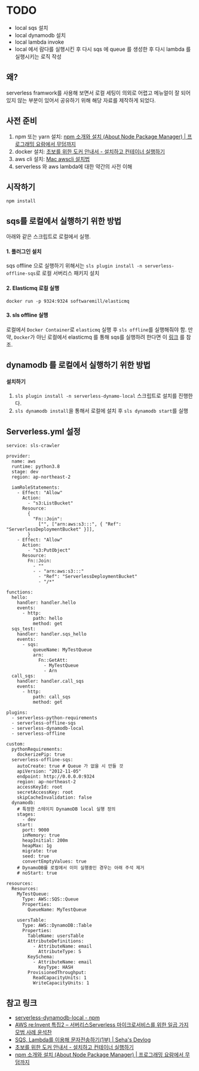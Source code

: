 # TODO

- local sqs 설치
- local dynamodb 설치
- local lambda invoke
- local 에서 람다를 실행시킨 후 다시 sqs 에 queue 를 생성한 후 다시 lambda 를 실행시키는 로직 작성

## 왜?

serverless framwork를 사용해 보면서 로컬 세팅이 의외로 어렵고 메뉴얼이 잘 되어 있지 않는 부분이 있어서 공유하기 위해 해당 자료를 제작하게 되었다.

## 사전 준비

1. npm 또는 yarn 설치: [npm 소개와 설치 (About Node Package Manager) | 프로그래밍 요람에서 무덤까지](https://web-front-end.tistory.com/3)
2. docker 설치: [초보를 위한 도커 안내서 - 설치하고 컨테이너 실행하기](https://subicura.com/2017/01/19/docker-guide-for-beginners-2.html)
3. aws cli 설치: [Mac awscli 설치법](https://docs.aws.amazon.com/ko_kr/cli/latest/userguide/install-cliv2-mac.html)
4. serverless 와 aws lambda에 대한 약간의 사전 이해

## 시작하기

```
npm install
```

## sqs를 로컬에서 실행하기 위한 방법

아래와 같은 스크립트로 로컬에서 실행.

#### 1. 플러그인 설치

sqs offline 으로 실행하기 위해서는 `sls plugin install -n serverless-offline-sqs`로 로컬 서버리스 패키지 설치

#### 2. Elasticmq 로컬 실행

```
docker run -p 9324:9324 softwaremill/elasticmq
```

#### 3. sls offline 실행

로컬에서 `Docker Container`로 `elasticmq` 실행 후 `sls offline`를 실행해줘야 함. 만약, `Docker`가 아닌 로컬에서 elasticmq 를 통해 sqs를 실행하려 한다면 이 [링크](https://github.com/softwaremill/elasticmq) 를 참조.

## dynamodb 를 로컬에서 실행하기 위한 방법

#### 설치하기

1. `sls plugin install -n serverless-dynamo-local` 스크립트로 설치를 진행한다.
2. `sls dynamodb install`을 통해서 로컬에 설치 후 `sls dynamodb start`를 실행

## Serverless.yml 설정

```
service: sls-crawler

provider:
  name: aws
  runtime: python3.8
  stage: dev
  region: ap-northeast-2

  iamRoleStatements:
    - Effect: "Allow"
      Action:
        - "s3:ListBucket"
      Resource:
        {
          "Fn::Join":
            ["", ["arn:aws:s3:::", { "Ref": "ServerlessDeploymentBucket" }]],
        }
    - Effect: "Allow"
      Action:
        - "s3:PutObject"
      Resource:
        Fn::Join:
          - ""
          - - "arn:aws:s3:::"
            - "Ref": "ServerlessDeploymentBucket"
            - "/*"

functions:
  hello:
    handler: handler.hello
    events:
      - http:
          path: hello
          method: get
  sqs_test:
    handler: handler.sqs_hello
    events:
      - sqs:
          queueName: MyTestQueue
          arn:
            Fn::GetAtt:
              - MyTestQueue
              - Arn
  call_sqs:
    handler: handler.call_sqs
    events:
      - http:
          path: call_sqs
          method: get

plugins:
  - serverless-python-requirements
  - serverless-offline-sqs
  - serverless-dynamodb-local
  - serverless-offline

custom:
  pythonRequirements:
    dockerizePip: true
  serverless-offline-sqs:
    autoCreate: true # Queue 가 없을 시 만들 것
    apiVersion: "2012-11-05"
    endpoint: http://0.0.0.0:9324
    region: ap-northeast-2
    accessKeyId: root
    secretAccessKey: root
    skipCacheInvalidation: false
  dynamodb:
    # 특정한 스테이지 DynamoDB local 실행 정의
    stages:
      - dev
    start:
      port: 9000
      inMemory: true
      heapInitial: 200m
      heapMax: 1g
      migrate: true
      seed: true
      convertEmptyValues: true
    # DynamoDB를 로컬에서 이미 실행중인 경우는 아래 주석 제거
    # noStart: true

resources:
  Resources:
    MyTestQueue:
      Type: AWS::SQS::Queue
      Properties:
        QueueName: MyTestQueue

    usersTable:
      Type: AWS::DynamoDB::Table
      Properties:
        TableName: usersTable
        AttributeDefinitions:
          - AttributeName: email
            AttributeType: S
        KeySchema:
          - AttributeName: email
            KeyType: HASH
        ProvisionedThroughput:
          ReadCapacityUnits: 1
          WriteCapacityUnits: 1
```

## 참고 링크

- [serverless-dynamodb-local - npm](https://www.npmjs.com/package/serverless-dynamodb-local)
- [AWS re:Invent 특집2 – 서버리스Serverless 마이크로서비스를 위한 일곱 가지 모범 사례 윤석찬](https://www.slideshare.net/awskorea/recap2016-2-7-best-practices-microservices?next_slideshow=1)
- [SQS, Lambda를 이용해 문자전송하기(1부) | Seha's Devlog](https://sehajyang.github.io/2019/09/25/sqs-lambda-python/)
- [초보를 위한 도커 안내서 - 설치하고 컨테이너 실행하기](https://subicura.com/2017/01/19/docker-guide-for-beginners-2.html)
- [npm 소개와 설치 (About Node Package Manager) | 프로그래밍 요람에서 무덤까지](https://web-front-end.tistory.com/3)
